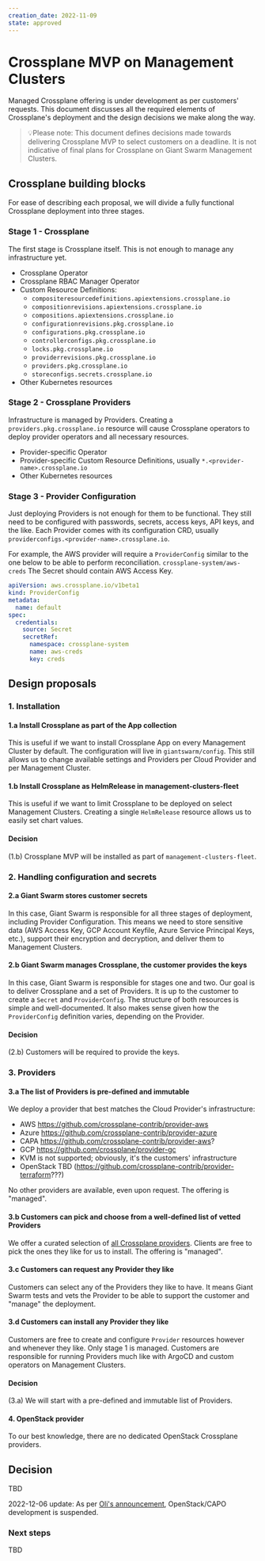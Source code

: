 ```yaml
---
creation_date: 2022-11-09
state: approved
---
```


# Crossplane MVP on Management Clusters

Managed Crossplane offering is under development as per customers' requests.
This document discusses all the required elements of Crossplane's deployment
and the design decisions we make along the way.

> 💡Please note: This document defines decisions made towards delivering
  Crossplane MVP to select customers on a deadline. It is not indicative of
  final plans for Crossplane on Giant Swarm Management Clusters.

## Crossplane building blocks

For ease of describing each proposal, we will divide a fully functional
Crossplane deployment into three stages.

### Stage 1 - Crossplane

The first stage is Crossplane itself. This is not enough to manage any
infrastructure yet.

- Crossplane Operator
- Crossplane RBAC Manager Operator
- Custom Resource Definitions:
  - `compositeresourcedefinitions.apiextensions.crossplane.io`
  - `compositionrevisions.apiextensions.crossplane.io`
  - `compositions.apiextensions.crossplane.io`
  - `configurationrevisions.pkg.crossplane.io`
  - `configurations.pkg.crossplane.io`
  - `controllerconfigs.pkg.crossplane.io`
  - `locks.pkg.crossplane.io`
  - `providerrevisions.pkg.crossplane.io`
  - `providers.pkg.crossplane.io`
  - `storeconfigs.secrets.crossplane.io`
- Other Kubernetes resources

### Stage 2 - Crossplane Providers

Infrastructure is managed by Providers. Creating a
`providers.pkg.crossplane.io` resource will cause Crossplane operators to
deploy provider operators and all necessary resources.

- Provider-specific Operator
- Provider-specific Custom Resource Definitions, usually
`*.<provider-name>.crossplane.io`
- Other Kubernetes resources

### Stage 3 - Provider Configuration

Just deploying Providers is not enough for them to be functional. They still
need to be configured with passwords, secrets, access keys, API keys, and the
like. Each Provider comes with its configuration CRD, usually
`providerconfigs.<provider-name>.crossplane.io`.

For example, the AWS provider will require a `ProviderConfig` similar to the
one below to be able to perform reconciliation. `crossplane-system/aws-creds`
The Secret should contain AWS Access Key.

```yaml
apiVersion: aws.crossplane.io/v1beta1
kind: ProviderConfig
metadata:
  name: default
spec:
  credentials:
    source: Secret
    secretRef:
      namespace: crossplane-system
      name: aws-creds
      key: creds
```

## Design proposals

### 1. Installation

#### 1.a Install Crossplane as part of the App collection

This is useful if we want to install Crossplane App on every Management Cluster
by default. The configuration will live in `giantswarm/config`. This still
allows us to change available settings and Providers per Cloud Provider and per
Management Cluster.

#### 1.b Install Crossplane as HelmRelease in management-clusters-fleet

This is useful if we want to limit Crossplane to be deployed on select
Management Clusters. Creating a single `HelmRelease` resource allows us to
easily set chart values.

#### Decision

(1.b) Crossplane MVP will be installed as part of `management-clusters-fleet`.

### 2. Handling configuration and secrets

#### 2.a Giant Swarm stores customer secrets

In this case, Giant Swarm is responsible for all three stages of deployment,
including Provider Configuration. This means we need to store sensitive data
(AWS Access Key, GCP Account Keyfile, Azure Service Principal Keys, etc.),
support their encryption and decryption, and deliver them to Management
Clusters.

#### 2.b Giant Swarm manages Crossplane, the customer provides the keys

In this case, Giant Swarm is responsible for stages one and two. Our goal is to
deliver Crossplane and a set of Providers. It is up to the customer to create a
`Secret` and `ProviderConfig`. The structure of both resources is simple and
well-documented. It also makes sense given how the `ProviderConfig` definition
varies, depending on the Provider.

#### Decision

(2.b) Customers will be required to provide the keys.

### 3. Providers

#### 3.a The list of Providers is pre-defined and immutable

We deploy a provider that best matches the Cloud Provider's infrastructure:
- AWS <https://github.com/crossplane-contrib/provider-aws>
- Azure <https://github.com/crossplane-contrib/provider-azure>
- CAPA <https://github.com/crossplane-contrib/provider-aws>?
- GCP <https://github.com/crossplane/provider-gc>
- KVM is not supported; obviously, it's the customers' infrastructure
- OpenStack TBD (<https://github.com/crossplane-contrib/provider-terraform>???)

No other providers are available, even upon request. The offering is "managed".

#### 3.b Customers can pick and choose from a well-defined list of vetted Providers

We offer a curated selection of [all Crossplane
providers](https://github.com/orgs/crossplane-contrib/repositories). Clients
are free to pick the ones they like for us to install. The offering is "managed".

#### 3.c Customers can request any Provider they like

Customers can select any of the Providers they like to have. It means
Giant Swarm tests and vets the Provider to be able to support the customer and
"manage" the deployment.

#### 3.d Customers can install any Provider they like

Customers are free to create and configure `Provider` resources however and
whenever they like. Only stage 1 is managed. Customers are responsible for
running Providers much like with ArgoCD and custom operators on Management
Clusters.

#### Decision

(3.a) We will start with a pre-defined and immutable list of Providers.

#### 4. OpenStack provider

To our best knowledge, there are no dedicated OpenStack Crossplane providers.

## Decision

TBD

2022-12-06 update: As per [Oli's announcement](https://gigantic.slack.com/archives/CNHMVT6LW/p1670335252163369), OpenStack/CAPO development is suspended.

### Next steps

TBD
